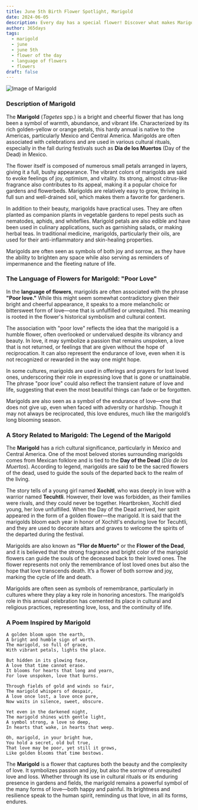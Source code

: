 ```yaml
---
title: June 5th Birth Flower Spotlight, Marigold
date: 2024-06-05
description: Every day has a special flower! Discover what makes Marigold unique as today’s birth flower and its symbolic meaning.
author: 365days
tags:
  - marigold
  - june
  - june 5th
  - flower of the day
  - language of flowers
  - flowers
draft: false
---
```


![Image of Marigold](https://cdn.pixabay.com/photo/2023/03/07/18/56/marigold-7836281_1280.jpg#center)


### Description of Marigold

The **Marigold** (_Tagetes_ spp.) is a bright and cheerful flower that has long been a symbol of warmth, abundance, and vibrant life. Characterized by its rich golden-yellow or orange petals, this hardy annual is native to the Americas, particularly Mexico and Central America. Marigolds are often associated with celebrations and are used in various cultural rituals, especially in the fall during festivals such as **Día de los Muertos** (Day of the Dead) in Mexico.

The flower itself is composed of numerous small petals arranged in layers, giving it a full, bushy appearance. The vibrant colors of marigolds are said to evoke feelings of joy, optimism, and vitality. Its strong, almost citrus-like fragrance also contributes to its appeal, making it a popular choice for gardens and flowerbeds. Marigolds are relatively easy to grow, thriving in full sun and well-drained soil, which makes them a favorite for gardeners.

In addition to their beauty, marigolds have practical uses. They are often planted as companion plants in vegetable gardens to repel pests such as nematodes, aphids, and whiteflies. Marigold petals are also edible and have been used in culinary applications, such as garnishing salads, or making herbal teas. In traditional medicine, marigolds, particularly their oils, are used for their anti-inflammatory and skin-healing properties.

Marigolds are often seen as symbols of both joy and sorrow, as they have the ability to brighten any space while also serving as reminders of impermanence and the fleeting nature of life.

### The Language of Flowers for Marigold: "Poor Love"

In the **language of flowers**, marigolds are often associated with the phrase **"Poor love."** While this might seem somewhat contradictory given their bright and cheerful appearance, it speaks to a more melancholic or bittersweet form of love—one that is unfulfilled or unrequited. This meaning is rooted in the flower's historical symbolism and cultural context.

The association with "poor love" reflects the idea that the marigold is a humble flower, often overlooked or undervalued despite its vibrancy and beauty. In love, it may symbolize a passion that remains unspoken, a love that is not returned, or feelings that are given without the hope of reciprocation. It can also represent the endurance of love, even when it is not recognized or rewarded in the way one might hope.

In some cultures, marigolds are used in offerings and prayers for lost loved ones, underscoring their role in expressing love that is gone or unattainable. The phrase "poor love" could also reflect the transient nature of love and life, suggesting that even the most beautiful things can fade or be forgotten.

Marigolds are also seen as a symbol of the endurance of love—one that does not give up, even when faced with adversity or hardship. Though it may not always be reciprocated, this love endures, much like the marigold’s long blooming season.

### A Story Related to Marigold: The Legend of the Marigold

The **Marigold** has a rich cultural significance, particularly in Mexico and Central America. One of the most beloved stories surrounding marigolds comes from Mexican folklore and is tied to the **Day of the Dead** (_Día de los Muertos_). According to legend, marigolds are said to be the sacred flowers of the dead, used to guide the souls of the departed back to the realm of the living.

The story tells of a young girl named **Xochitl**, who was deeply in love with a warrior named **Tecuhtli**. However, their love was forbidden, as their families were rivals, and they could never be together. Heartbroken, Xochitl died young, her love unfulfilled. When the Day of the Dead arrived, her spirit appeared in the form of a golden flower—the marigold. It is said that the marigolds bloom each year in honor of Xochitl's enduring love for Tecuhtli, and they are used to decorate altars and graves to welcome the spirits of the departed during the festival.

Marigolds are also known as **"Flor de Muerto"** or the **Flower of the Dead**, and it is believed that the strong fragrance and bright color of the marigold flowers can guide the souls of the deceased back to their loved ones. The flower represents not only the remembrance of lost loved ones but also the hope that love transcends death. It’s a flower of both sorrow and joy, marking the cycle of life and death.

Marigolds are often seen as symbols of remembrance, particularly in cultures where they play a key role in honoring ancestors. The marigold’s role in this annual celebration has cemented its place in cultural and religious practices, representing love, loss, and the continuity of life.

### A Poem Inspired by Marigold

```
A golden bloom upon the earth,  
A bright and humble sign of worth.  
The marigold, so full of grace,  
With vibrant petals, lights the place.  

But hidden in its glowing face,  
A love that time cannot erase.  
It blooms for hearts that long and yearn,  
For love unspoken, love that burns.  

Through fields of gold and winds so fair,  
The marigold whispers of despair,  
A love once lost, a love once pure,  
Now waits in silence, sweet, obscure.  

Yet even in the darkened night,  
The marigold shines with gentle light,  
A symbol strong, a love so deep,  
In hearts that wake, in hearts that weep.  

Oh, marigold, in your bright hue,  
You hold a secret, old but true,  
That love may be poor, yet still it grows,  
Like golden blooms that time bestows.
```

The **Marigold** is a flower that captures both the beauty and the complexity of love. It symbolizes passion and joy, but also the sorrow of unrequited love and loss. Whether through its use in cultural rituals or its enduring presence in gardens and fields, the marigold remains a powerful symbol of the many forms of love—both happy and painful. Its brightness and resilience speak to the human spirit, reminding us that love, in all its forms, endures.


